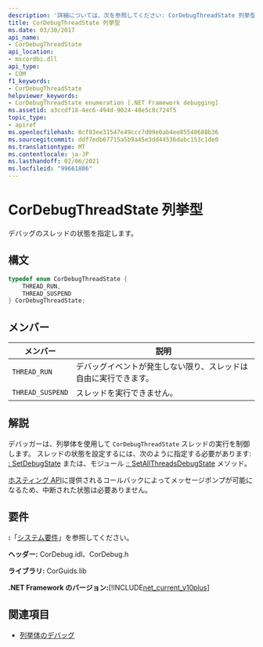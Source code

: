 ```yaml
---
description: '詳細については、次を参照してください: CorDebugThreadState 列挙型'
title: CorDebugThreadState 列挙型
ms.date: 03/30/2017
api_name:
- CorDebugThreadState
api_location:
- mscordbi.dll
api_type:
- COM
f1_keywords:
- CorDebugThreadState
helpviewer_keywords:
- CorDebugThreadState enumeration [.NET Framework debugging]
ms.assetid: a3ccdf18-4ec6-494d-9024-48e5c8c724f5
topic_type:
- apiref
ms.openlocfilehash: 0cf83ee31547e49ccc7d09e0ab4ee85548688b36
ms.sourcegitcommit: ddf7edb67715a5b9a45e3dd44536dabc153c1de0
ms.translationtype: MT
ms.contentlocale: ja-JP
ms.lasthandoff: 02/06/2021
ms.locfileid: "99661806"
---
```

# <a name="cordebugthreadstate-enumeration"></a>CorDebugThreadState 列挙型

デバッグのスレッドの状態を指定します。  
  
## <a name="syntax"></a>構文  
  
```cpp  
typedef enum CorDebugThreadState {  
    THREAD_RUN,  
    THREAD_SUSPEND  
} CorDebugThreadState;  
```  
  
## <a name="members"></a>メンバー  
  
|メンバー|説明|  
|------------|-----------------|  
|`THREAD_RUN`|デバッグイベントが発生しない限り、スレッドは自由に実行できます。|  
|`THREAD_SUSPEND`|スレッドを実行できません。|  
  
## <a name="remarks"></a>解説  

 デバッガーは、列挙体を使用して `CorDebugThreadState` スレッドの実行を制御します。 スレッドの状態を設定するには、次のように指定する必要があります: [: SetDebugState](icordebugthread-setdebugstate-method.md) または、モジュール [:: SetAllThreadsDebugState](icordebugcontroller-setallthreadsdebugstate-method.md) メソッド。  
  
 [ホスティング API](../hosting/index.md)に提供されるコールバックによってメッセージポンプが可能になるため、中断された状態は必要ありません。  
  
## <a name="requirements"></a>要件  

 **:**「[システム要件](../../get-started/system-requirements.md)」を参照してください。  
  
 **ヘッダー:** CorDebug.idl、CorDebug.h  
  
 **ライブラリ:** CorGuids.lib  
  
 **.NET Framework のバージョン:**[!INCLUDE[net_current_v10plus](../../../../includes/net-current-v10plus-md.md)]  
  
## <a name="see-also"></a>関連項目

- [列挙体のデバッグ](debugging-enumerations.md)
